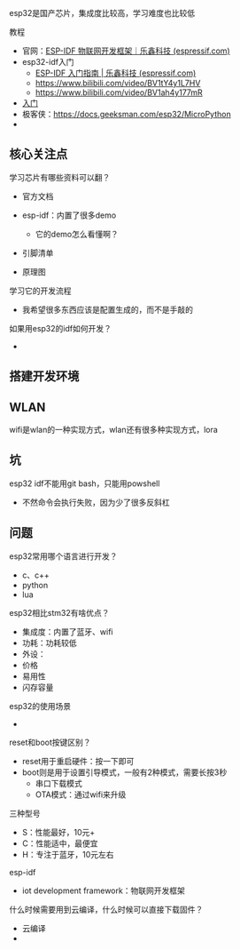 esp32是国产芯片，集成度比较高，学习难度也比较低

教程

- 官网：[ESP-IDF 物联网开发框架｜乐鑫科技 (espressif.com)](https://www.espressif.com/zh-hans/products/sdks/esp-idf)
- esp32-idf入门
  - [ESP-IDF 入门指南 | 乐鑫科技 (espressif.com)](https://idf.espressif.com/zh-cn/index.html)
  - https://www.bilibili.com/video/BV1tY4y1L7HV
  - https://www.bilibili.com/video/BV1ah4y177mR
- [入门](https://www.bilibili.com/video/BV1ah4y177mR?p=4&vd_source=522153461914a766fc002cc8619314e4)
- 极客侠：https://docs.geeksman.com/esp32/MicroPython
- 



## 核心关注点

学习芯片有哪些资料可以翻？

- 官方文档
- esp-idf：内置了很多demo
  - 它的demo怎么看懂啊？

- 引脚清单
- 原理图

学习它的开发流程

- 我希望很多东西应该是配置生成的，而不是手敲的





如果用esp32的idf如何开发？

- 



## 搭建开发环境





## WLAN

wifi是wlan的一种实现方式，wlan还有很多种实现方式，lora





## 坑

esp32 idf不能用git bash，只能用powshell

- 不然命令会执行失败，因为少了很多反斜杠



## 问题

esp32常用哪个语言进行开发？

- c、c++
- python
- lua



esp32相比stm32有啥优点？

- 集成度：内置了蓝牙、wifi
- 功耗：功耗较低
- 外设：
- 价格
- 易用性
- 闪存容量

esp32的使用场景

- 

reset和boot按键区别？

- reset用于重启硬件：按一下即可
- boot则是用于设置引导模式，一般有2种模式，需要长按3秒
  - 串口下载模式
  - OTA模式：通过wifi来升级

三种型号

- S：性能最好，10元+
- C：性能适中，最便宜
- H：专注于蓝牙，10元左右

esp-idf

- iot development framework：物联网开发框架

什么时候需要用到云编译，什么时候可以直接下载固件？

- 云编译
- 
